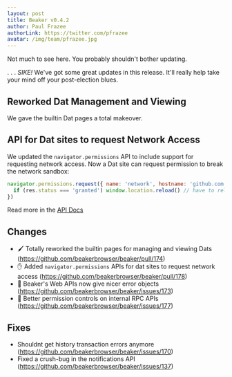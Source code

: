 ```yaml
---
layout: post
title: Beaker v0.4.2
author: Paul Frazee
authorLink: https://twitter.com/pfrazee
avatar: /img/team/pfrazee.jpg
---
```


Not much to see here. You probably shouldn't bother updating.

.
.
.
_SIKE!_ We've got some great updates in this release. It'll really help take your mind off your post-election blues.

## Reworked Dat Management and Viewing

We gave the builtin Dat pages a total makeover.

## API for Dat sites to request Network Access

We updated the `navigator.permissions` API to include support for requesting network access. Now a Dat site can request permission to break the network sandbox:

``` js
navigator.permissions.request({ name: 'network', hostname: 'github.com' }).then(res => {
  if (res.status === 'granted') window.location.reload() // have to reload to take effect
})
```

Read more in the [API Docs](https://beakerbrowser.com/docs/)

## Changes
- 🖌  Totally reworked the builtin pages for managing and viewing Dats (https://github.com/beakerbrowser/beaker/pull/174)
- ✋  Added `navigator.permissions` APIs for dat sites to request network access (https://github.com/beakerbrowser/beaker/pull/178)
- 💩  Beaker's Web APIs now give nicer error objects (https://github.com/beakerbrowser/beaker/issues/173)
- 🚓  Better permission controls on internal RPC APIs (https://github.com/beakerbrowser/beaker/issues/177)

## Fixes
- Shouldnt get history transaction errors anymore (https://github.com/beakerbrowser/beaker/issues/170)
- Fixed a crush-bug in the notifications API (https://github.com/beakerbrowser/beaker/issues/137)
